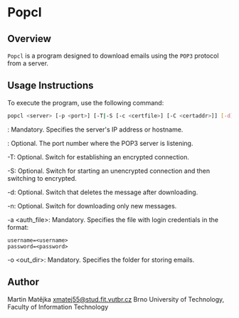 # Popcl

## Overview
`Popcl` is a program designed to download emails using the `POP3` protocol from a server.

## Usage Instructions

To execute the program, use the following command:

```bash
popcl <server> [-p <port>] [-T|-S [-c <certfile>] [-C <certaddr>]] [-d] [-n] \\ -a <auth_file> -o <out_dir>
```
<server>: Mandatory. Specifies the server's IP address or hostname.

<port>: Optional. The port number where the POP3 server is listening.

-T: Optional. Switch for establishing an encrypted connection.

-S: Optional. Switch for starting an unencrypted connection and then switching to encrypted.

-d: Optional. Switch that deletes the message after downloading.

-n: Optional. Switch for downloading only new messages.

-a <auth_file>: Mandatory. Specifies the file with login credentials in the format:

```text
username=<username>
password=<password>
```

-o <out_dir>: Mandatory. Specifies the folder for storing emails.


## Author

Martin Matějka <xmatej55@stud.fit.vutbr.cz>
Brno University of Technology, Faculty of Information Technology 

